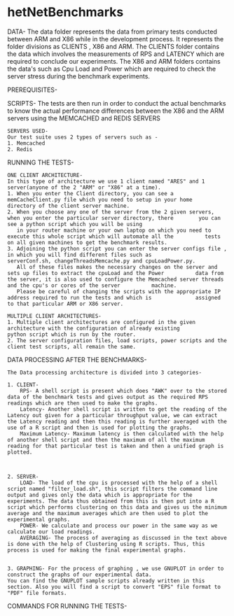 # hetNetBenchmarks

DATA- 
The data folder represents the data from primary tests conducted between ARM and X86 while in the development process.
It represents the folder divisions as CLIENTS , X86 and ARM.
The CLIENTS folder contains the data which involves the measurements of RPS and LATENCY which are required to conclude our experiments.
The X86 and ARM folders contains the data's such as Cpu Load and Power which are required to check the server stress during the benchmark experiments.


PREREQUISITES-


SCRIPTS-
The tests are then run in order to conduct the actual benchmarks to know the actual performance differences between the X86 and the ARM servers using the MEMCACHED and REDIS SERVERS

    SERVERS USED-
    Our test suite uses 2 types of servers such as - 
    1. Memcached 
    2. Redis 

  RUNNING THE TESTS-

    ONE CLIENT ARCHITECTURE-
    In this type of architecture we use 1 client named "ARES" and 1 server(anyone of the 2 "ARM" or "X86" at a time).
    1. When you enter the Client directory, you can see a memCacheClient.py file which you need to setup in your home                directory of the client server machine.
    2. When you choose any one of the server from the 2 given servers, when you enter the particular server directory, there        you can see a python script which you will be using 
       in your router machine or your own laptop on which you need to execute this whole script which will automate all the          tests on all given machines to get the benchmark results.
    3. Adjoining the python script you can enter the server configs file , in which you will find different files such as            serverConf.sh, changeThreadsMemcache.py and cpuLoadPower.py.
       All of these files makes the necessary changes on the server and sets up files to extract the cpuLoad and the Power          data from the server, it is also used to configure the Memcached server threads and the cpu's or cores of the server          machine.
       Please be careful of changing the scripts with the appropriate IP address required to run the tests and which is              assigned to that particular ARM or X86 server.
       
    MULTIPLE CLIENT ARCHITECTURES-
    1. Multiple client architectures are configured in the given architecture with the configuration of already existing            python script which is run by the router.
    2. The server configuration files, load scripts, power scripts and the client test scripts, all remain the same.
    
       

  DATA PROCESSING AFTER THE BENCHMARKS-
    
    The Data processing architecture is divided into 3 categories-
    
    1. CLIENT-
        RPS- A shell script is present which does "AWK" over to the stored data of the benchmark tests and gives output as the required RPS readings which are then used to make the graphs. 
        Latency- Another shell script is written to get the reading of the Latency out given for a particular throughput value, we can extract the Latency reading and then this reading is further averaged with the use of a R script and then is used for plotting the graphs.
        Maximum Latency- Maximum latency is then calculated with the help of another shell script and then the maximum of all the maximum reading for that particular test is taken and then a unified graph is plotted.
    
    
    
    2. SERVER-
        LOAD- The load of the cpu is processed with the help of a shell script named "filter_load.sh", this script filters the command line output and gives only the data which is appropriate for the experiments. The data thus obtained from this is then put into a R script which performs clustering on this data and gives us the minimum average and the maximum averages which are then used to plot the experimental graphs.
        POWER- We calculate and process our power in the same way as we calculate our load readings.
        AVERAGING- The process of averaging as discussed in the text above is done with the help of Clustering using R scripts. Thus, this process is used for making the final experimental graphs.
    
    
    3. GRAPHING- For the process of graphing , we use GNUPLOT in order to construct the graphs of our experimental data.
    You can find the GNUPLOT sample scripts already written in this section. Also you will find a script to convert "EPS" file format to "PDF" file formats.
    
  
  COMMANDS FOR RUNNING THE TESTS-
  
  
  
  
